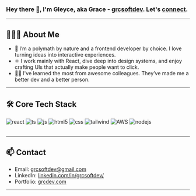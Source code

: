 ### Hey there 👋, I'm Gleyce, aka Grace - [grcsoftdev](https://www.grcsoftdev.com).  Let's [connect](https://www.linkedin.com/in/grcsoftdev/).

---

## 👩🏻‍💻 About Me

- 🎯 I’m a polymath by nature and a frontend developer by choice. I love turning ideas into interactive experiences.
- ⚛️ I work mainly with React, dive deep into design systems, and enjoy crafting UIs that actually make people want to click.
- 🤝🏻 I've learned the most from awesome colleagues. They’ve made me a better dev and a better person.

---

## 🛠️ Core Tech Stack

<div style="display: inline_block">
  <img align="center" alt="react" src="https://img.shields.io/badge/React-20232A?style=for-the-badge&logo=react&logoColor=61DAFB" />
  <img align="center" alt="ts" src="https://img.shields.io/badge/TypeScript-007ACC?style=for-the-badge&logo=typescript&logoColor=white" />
  <img align="center" alt="js" src="https://img.shields.io/badge/JavaScript-F7DF1E?style=for-the-badge&logo=javascript&logoColor=black" />
  <img align="center" alt="html5" src="https://img.shields.io/badge/HTML5-E34F26?style=for-the-badge&logo=html5&logoColor=white" />
  <img align="center" alt="css" src="https://img.shields.io/badge/CSS3-1572B6?style=for-the-badge&logo=css3&logoColor=white" />
  <img align="center" alt="tailwind" src="https://img.shields.io/badge/Tailwind_CSS-38B2AC?style=for-the-badge&logo=tailwind-css&logoColor=white" />
  <img align="center" alt="AWS" src="https://img.shields.io/badge/AWS-FF9900?style=for-the-badge&logo=amazonaws&logoColor=white" />
  <img align="center" alt="nodejs" src="https://img.shields.io/badge/Node.js-43853D?style=for-the-badge&logo=node.js&logoColor=white" />
</div><br/>

---

## 📫 Contact

- Email: grcsoftdev@gmail.com
- LinkedIn: [linkedin.com/in/grcsoftdev/](https://linkedin.com/in/grcsoftdev/)  
- Portfolio: [grcdev.com](https://grcdev.com)

---
